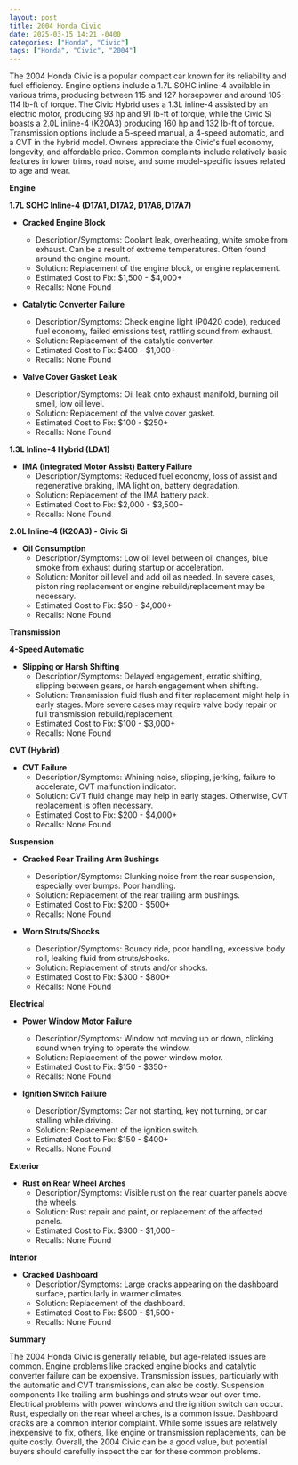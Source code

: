 ```yaml
---
layout: post
title: 2004 Honda Civic
date: 2025-03-15 14:21 -0400
categories: ["Honda", "Civic"]
tags: ["Honda", "Civic", "2004"]
---
```

The 2004 Honda Civic is a popular compact car known for its reliability and fuel efficiency. Engine options include a 1.7L SOHC inline-4 available in various trims, producing between 115 and 127 horsepower and around 105-114 lb-ft of torque. The Civic Hybrid uses a 1.3L inline-4 assisted by an electric motor, producing 93 hp and 91 lb-ft of torque, while the Civic Si boasts a 2.0L inline-4 (K20A3) producing 160 hp and 132 lb-ft of torque. Transmission options include a 5-speed manual, a 4-speed automatic, and a CVT in the hybrid model. Owners appreciate the Civic's fuel economy, longevity, and affordable price. Common complaints include relatively basic features in lower trims, road noise, and some model-specific issues related to age and wear.

**Engine**

**1.7L SOHC Inline-4 (D17A1, D17A2, D17A6, D17A7)**

*   **Cracked Engine Block**
    *   Description/Symptoms: Coolant leak, overheating, white smoke from exhaust. Can be a result of extreme temperatures. Often found around the engine mount.
    *   Solution: Replacement of the engine block, or engine replacement.
    *   Estimated Cost to Fix: $1,500 - $4,000+
    *   Recalls: None Found

*   **Catalytic Converter Failure**
    *   Description/Symptoms: Check engine light (P0420 code), reduced fuel economy, failed emissions test, rattling sound from exhaust.
    *   Solution: Replacement of the catalytic converter.
    *   Estimated Cost to Fix: $400 - $1,000+
    *   Recalls: None Found

*   **Valve Cover Gasket Leak**
    *   Description/Symptoms: Oil leak onto exhaust manifold, burning oil smell, low oil level.
    *   Solution: Replacement of the valve cover gasket.
    *   Estimated Cost to Fix: $100 - $250+
    *   Recalls: None Found

**1.3L Inline-4 Hybrid (LDA1)**

*   **IMA (Integrated Motor Assist) Battery Failure**
    *   Description/Symptoms: Reduced fuel economy, loss of assist and regenerative braking, IMA light on, battery degradation.
    *   Solution: Replacement of the IMA battery pack.
    *   Estimated Cost to Fix: $2,000 - $3,500+
    *   Recalls: None Found

**2.0L Inline-4 (K20A3) - Civic Si**

*   **Oil Consumption**
    *   Description/Symptoms: Low oil level between oil changes, blue smoke from exhaust during startup or acceleration.
    *   Solution:  Monitor oil level and add oil as needed.  In severe cases, piston ring replacement or engine rebuild/replacement may be necessary.
    *   Estimated Cost to Fix: $50 - $4,000+
    *   Recalls: None Found

**Transmission**

**4-Speed Automatic**

*   **Slipping or Harsh Shifting**
    *   Description/Symptoms: Delayed engagement, erratic shifting, slipping between gears, or harsh engagement when shifting.
    *   Solution: Transmission fluid flush and filter replacement might help in early stages. More severe cases may require valve body repair or full transmission rebuild/replacement.
    *   Estimated Cost to Fix: $100 - $3,000+
    *   Recalls: None Found

**CVT (Hybrid)**

*   **CVT Failure**
    *   Description/Symptoms: Whining noise, slipping, jerking, failure to accelerate, CVT malfunction indicator.
    *   Solution: CVT fluid change may help in early stages. Otherwise, CVT replacement is often necessary.
    *   Estimated Cost to Fix: $200 - $4,000+
    *   Recalls: None Found

**Suspension**

*   **Cracked Rear Trailing Arm Bushings**
    *   Description/Symptoms: Clunking noise from the rear suspension, especially over bumps. Poor handling.
    *   Solution: Replacement of the rear trailing arm bushings.
    *   Estimated Cost to Fix: $200 - $500+
    *   Recalls: None Found

*   **Worn Struts/Shocks**
    *   Description/Symptoms: Bouncy ride, poor handling, excessive body roll, leaking fluid from struts/shocks.
    *   Solution: Replacement of struts and/or shocks.
    *   Estimated Cost to Fix: $300 - $800+
    *   Recalls: None Found

**Electrical**

*   **Power Window Motor Failure**
    *   Description/Symptoms: Window not moving up or down, clicking sound when trying to operate the window.
    *   Solution: Replacement of the power window motor.
    *   Estimated Cost to Fix: $150 - $350+
    *   Recalls: None Found

*   **Ignition Switch Failure**
    *   Description/Symptoms: Car not starting, key not turning, or car stalling while driving.
    *   Solution: Replacement of the ignition switch.
    *   Estimated Cost to Fix: $150 - $400+
    *   Recalls: None Found

**Exterior**

*   **Rust on Rear Wheel Arches**
    *   Description/Symptoms: Visible rust on the rear quarter panels above the wheels.
    *   Solution: Rust repair and paint, or replacement of the affected panels.
    *   Estimated Cost to Fix: $300 - $1,000+
    *   Recalls: None Found

**Interior**

*   **Cracked Dashboard**
    *   Description/Symptoms: Large cracks appearing on the dashboard surface, particularly in warmer climates.
    *   Solution: Replacement of the dashboard.
    *   Estimated Cost to Fix: $500 - $1,500+
    *   Recalls: None Found

**Summary**

The 2004 Honda Civic is generally reliable, but age-related issues are common. Engine problems like cracked engine blocks and catalytic converter failure can be expensive. Transmission issues, particularly with the automatic and CVT transmissions, can also be costly. Suspension components like trailing arm bushings and struts wear out over time. Electrical problems with power windows and the ignition switch can occur. Rust, especially on the rear wheel arches, is a common issue. Dashboard cracks are a common interior complaint. While some issues are relatively inexpensive to fix, others, like engine or transmission replacements, can be quite costly. Overall, the 2004 Civic can be a good value, but potential buyers should carefully inspect the car for these common problems.

